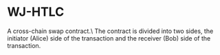 # WJ-HTLC
A cross-chain swap contract.\\
The contract is divided into two sides, the initiator (Alice) side of the transaction and the receiver (Bob) side of the transaction.
